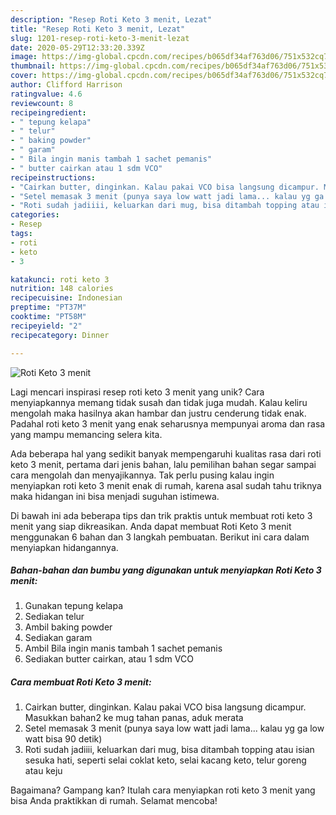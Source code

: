 ```yaml
---
description: "Resep Roti Keto 3 menit, Lezat"
title: "Resep Roti Keto 3 menit, Lezat"
slug: 1201-resep-roti-keto-3-menit-lezat
date: 2020-05-29T12:33:20.339Z
image: https://img-global.cpcdn.com/recipes/b065df34af763d06/751x532cq70/roti-keto-3-menit-foto-resep-utama.jpg
thumbnail: https://img-global.cpcdn.com/recipes/b065df34af763d06/751x532cq70/roti-keto-3-menit-foto-resep-utama.jpg
cover: https://img-global.cpcdn.com/recipes/b065df34af763d06/751x532cq70/roti-keto-3-menit-foto-resep-utama.jpg
author: Clifford Harrison
ratingvalue: 4.6
reviewcount: 8
recipeingredient:
- " tepung kelapa"
- " telur"
- " baking powder"
- " garam"
- " Bila ingin manis tambah 1 sachet pemanis"
- " butter cairkan atau 1 sdm VCO"
recipeinstructions:
- "Cairkan butter, dinginkan. Kalau pakai VCO bisa langsung dicampur. Masukkan bahan2 ke mug tahan panas, aduk merata"
- "Setel memasak 3 menit (punya saya low watt jadi lama... kalau yg ga low watt bisa 90 detik)"
- "Roti sudah jadiiii, keluarkan dari mug, bisa ditambah topping atau isian sesuka hati, seperti selai coklat keto, selai kacang keto, telur goreng atau keju"
categories:
- Resep
tags:
- roti
- keto
- 3

katakunci: roti keto 3 
nutrition: 148 calories
recipecuisine: Indonesian
preptime: "PT37M"
cooktime: "PT58M"
recipeyield: "2"
recipecategory: Dinner

---
```



![Roti Keto 3 menit](https://img-global.cpcdn.com/recipes/b065df34af763d06/751x532cq70/roti-keto-3-menit-foto-resep-utama.jpg)

Lagi mencari inspirasi resep roti keto 3 menit yang unik? Cara menyiapkannya memang tidak susah dan tidak juga mudah. Kalau keliru mengolah maka hasilnya akan hambar dan justru cenderung tidak enak. Padahal roti keto 3 menit yang enak seharusnya mempunyai aroma dan rasa yang mampu memancing selera kita.



Ada beberapa hal yang sedikit banyak mempengaruhi kualitas rasa dari roti keto 3 menit, pertama dari jenis bahan, lalu pemilihan bahan segar sampai cara mengolah dan menyajikannya. Tak perlu pusing kalau ingin menyiapkan roti keto 3 menit enak di rumah, karena asal sudah tahu triknya maka hidangan ini bisa menjadi suguhan istimewa.


Di bawah ini ada beberapa tips dan trik praktis untuk membuat roti keto 3 menit yang siap dikreasikan. Anda dapat membuat Roti Keto 3 menit menggunakan 6 bahan dan 3 langkah pembuatan. Berikut ini cara dalam menyiapkan hidangannya.

<!--inarticleads1-->

##### Bahan-bahan dan bumbu yang digunakan untuk menyiapkan Roti Keto 3 menit:

1. Gunakan  tepung kelapa
1. Sediakan  telur
1. Ambil  baking powder
1. Sediakan  garam
1. Ambil  Bila ingin manis tambah 1 sachet pemanis
1. Sediakan  butter cairkan, atau 1 sdm VCO




<!--inarticleads2-->

##### Cara membuat Roti Keto 3 menit:

1. Cairkan butter, dinginkan. Kalau pakai VCO bisa langsung dicampur. Masukkan bahan2 ke mug tahan panas, aduk merata
1. Setel memasak 3 menit (punya saya low watt jadi lama... kalau yg ga low watt bisa 90 detik)
1. Roti sudah jadiiii, keluarkan dari mug, bisa ditambah topping atau isian sesuka hati, seperti selai coklat keto, selai kacang keto, telur goreng atau keju




Bagaimana? Gampang kan? Itulah cara menyiapkan roti keto 3 menit yang bisa Anda praktikkan di rumah. Selamat mencoba!
